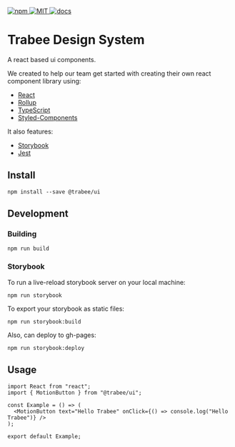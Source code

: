 <p>
  <a href="https://www.npmjs.com/package/@trabee/ui">
    <img
      src="https://img.shields.io/npm/v/@trabee/ui.svg"
      alt="npm"
    >
  </a>
  <a href="https://github.com/trabeeteam/trabee-ui/blob/master/LICENSE">
    <img
      src="https://img.shields.io/github/license/mashape/apistatus.svg"
      alt="MIT"
    >
  </a>
  <a href="https://trabeeteam.github.io/trabee-ui/">
    <img
      src="https://img.shields.io/readthedocs/pip.svg"
      alt="docs"
    >
  </a>
</p>

# Trabee Design System

A react based ui components.

We created to help our team get started with creating their own react component library using:

- [React](https://reactjs.org/)
- [Rollup](https://rollupjs.org/guide/en/)
- [TypeScript](https://www.typescriptlang.org/)
- [Styled-Components](https://styled-components.com/)

It also features:

- [Storybook](https://storybook.js.org/)
- [Jest](https://jestjs.io/)

## Install

```
npm install --save @trabee/ui
```

## Development

### Building

```
npm run build
```

### Storybook

To run a live-reload storybook server on your local machine:

```
npm run storybook
```

To export your storybook as static files:

```
npm run storybook:build
```

Also, can deploy to gh-pages:

```
npm run storybook:deploy
```

## Usage

```tsx
import React from "react";
import { MotionButton } from "@trabee/ui";

const Example = () => (
  <MotionButton text="Hello Trabee" onClick={() => console.log("Hello Trabee")} />
);

export default Example;
```
